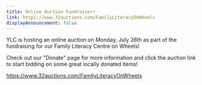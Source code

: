 ```yaml
---
title: Online Auction Fundraiser!
link: https://www.32auctions.com/FamilyLiteracyOnWheels
displayAnnouncement: false
---
```

YLC is hosting an online auction on Monday, July 26th as part of the fundraising for our Family Literacy Centre on Wheels! 

Check out our "Donate" page for more information and click the auction link to start bidding on some great locally donated items! 

<https://www.32auctions.com/FamilyLiteracyOnWheels>
